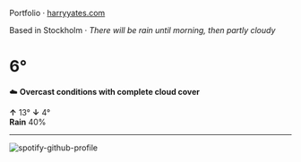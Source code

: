 Portfolio · [harryyates.com](https://harryyates.com)

<!-- WEATHER_START -->
Based in Stockholm · *There will be rain until morning, then partly cloudy*

# 6°
☁️ **Overcast conditions with complete cloud cover**

**↑** 13° **↓** 4°  
**Rain** 40%

---
<!-- WEATHER_END -->

<p align="left">
  <a>
    <img src="https://spotify-github-profile.kittinanx.com/api/view?uid=bigbello&cover_image=true&theme=natemoo-re&show_offline=true&background_color=121212&interchange=false&bar_color=53b14f&bar_color_cover=false" alt="spotify-github-profile">
  </a>
</p>